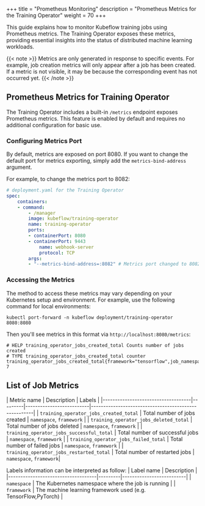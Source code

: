 +++
title = "Prometheus Monitoring"
description = "Prometheus Metrics for the Training Operator"
weight = 70
+++

This guide explains how to monitor Kubeflow training jobs using Prometheus metrics. The Training Operator exposes these metrics, providing essential insights into the status of distributed machine learning workloads.

{{< note >}}
Metrics are only generated in response to specific events. For example, job creation metrics will only appear after a job has been created. If a metric is not visible, it may be because the corresponding event has not occurred yet.
{{< /note >}}

## Prometheus Metrics for Training Operator
The Training Operator includes a built-in `/metrics` endpoint exposes Prometheus metrics. This feature is enabled by default and requires no additional configuration for basic use.

### Configuring Metrics Port
By default, metrics are exposed on port 8080. If you want to change the default port for metrics exporting, simply add the `metrics-bind-address` argument.

For example, to change the metrics port to 8082:
```yaml
# deployment.yaml for the Training Operator
spec:
    containers:
    - command:
        - /manager
        image: kubeflow/training-operator
        name: training-operator
        ports:
        - containerPort: 8080
        - containerPort: 9443
            name: webhook-server
            protocol: TCP
        args:
        - "--metrics-bind-address=:8082" # Metrics port changed to 8082
```
### Accessing the Metrics
The method to access these metrics may vary depending on your Kubernetes setup and environment. For example, use the following command for local environments:
```
kubectl port-forward -n kubeflow deployment/training-operator 8080:8080
```

Then you'll see metrics in this format via `http://localhost:8080/metrics`:
```
# HELP training_operator_jobs_created_total Counts number of jobs created
# TYPE training_operator_jobs_created_total counter
training_operator_jobs_created_total{framework="tensorflow",job_namespace="kubeflow"} 7
```

## List of Job Metrics

| Metric name                          |  Description                     | Labels                                           |
|------------------------------------|---------|--------------------------|------------------------------------------------------|
| `training_operator_jobs_created_total`   |  Total number of jobs created       | `namespace`, `framework`                 |
| `training_operator_jobs_deleted_total`   |  Total number of jobs deleted       | `namespace`, `framework`                 |
| `training_operator_jobs_successful_total` |  Total number of successful jobs   |  `namespace`, `framework`                 |
| `training_operator_jobs_failed_total`    |  Total number of failed jobs       |  `namespace`, `framework` |
| `training_operator_jobs_restarted_total` |  Total number of restarted jobs   |  `namespace`, `framework`|

Labels information can be interpreted as follow:
| Label name                          |  Description                     | 
|------------------------------------|---------|--------------------------|
| `namespace`   | The Kubernetes namespace where the job is running        |
| `framework` | The machine learning framework used (e.g. TensorFlow,PyTorch)     | 



